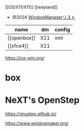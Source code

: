 [[OS/X11/X11]]
[[wayland]]

- @2024 [WindowManagerリスト](https://zenn.dev/zenwerk/scraps/b37b6f0063d231)

| name        | dm  | config |
| ----------- | --- | ------ |
| [[openbox]] | X11 | xml    |
| [[xfce4]]   | X11 |        |

https://ice-wm.org/

# box


# NeXT's OpenStep

https://gnustep.github.io/

https://www.windowmaker.org/

